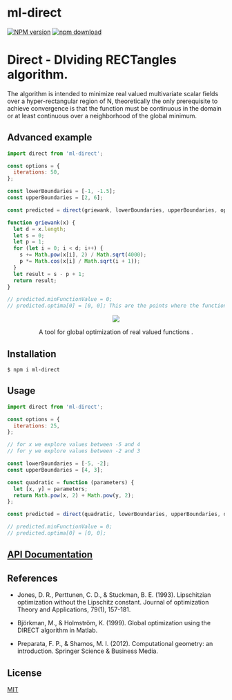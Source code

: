 # ml-direct

[![NPM version][npm-image]][npm-url]
[![npm download][download-image]][download-url]

# Direct - DIviding RECTangles algorithm.

The algorithm is intended to minimize real valued multivariate scalar fields over a hyper-rectangular region of N, theoretically the only prerequisite to achieve convergence is that the function must be continuous in the domain or at least continuous over a neighborhood of the global minimum.

## Advanced example

```js
import direct from 'ml-direct';

const options = {
  iterations: 50,
};

const lowerBoundaries = [-1, -1.5];
const upperBoundaries = [2, 6];

const predicted = direct(griewank, lowerBoundaries, upperBoundaries, options);

function griewank(x) {
  let d = x.length;
  let s = 0;
  let p = 1;
  for (let i = 0; i < d; i++) {
    s += Math.pow(x[i], 2) / Math.sqrt(4000);
    p *= Math.cos(x[i] / Math.sqrt(i + 1));
  }
  let result = s - p + 1;
  return result;
}

// predicted.minFunctionValue = 0;
// predicted.optima[0] = [0, 0]; This are the points where the function has minimum value
```

<p align="center">
  <img src="image/griewandContourplotDirect.png">
</p>

<p align="center">
  A tool for global optimization of real valued functions .
</p>

## Installation

`$ npm i ml-direct`

## Usage

```js
import direct from 'ml-direct';

const options = {
  iterations: 25,
};

// for x we explore values between -5 and 4
// for y we explore values between -2 and 3

const lowerBoundaries = [-5, -2];
const upperBoundaries = [4, 3];

const quadratic = function (parameters) {
  let [x, y] = parameters;
  return Math.pow(x, 2) + Math.pow(y, 2);
};

const predicted = direct(quadratic, lowerBoundaries, upperBoundaries, options);

// predicted.minFunctionValue = 0;
// predicted.optima[0] = [0, 0];
```

## [API Documentation](https://mljs.github.io/direct/)

## References

- Jones, D. R., Perttunen, C. D., & Stuckman, B. E. (1993). Lipschitzian optimization without the Lipschitz constant. Journal of optimization Theory and Applications, 79(1), 157-181.

- Björkman, M., & Holmström, K. (1999). Global optimization using the DIRECT algorithm in Matlab.

- Preparata, F. P., & Shamos, M. I. (2012). Computational geometry: an introduction. Springer Science & Business Media.

## License

[MIT](./LICENSE)

[npm-image]: https://img.shields.io/npm/v/direct.svg
[npm-url]: https://www.npmjs.com/package/direct
[ci-image]: https://github.com/mljs/direct/workflows/Node.js%20CI/badge.svg?branch=master
[ci-url]: https://github.com/mljs/direct/actions?query=workflow%3A%22Node.js+CI%22
[download-image]: https://img.shields.io/npm/dm/direct.svg
[download-url]: https://www.npmjs.com/package/direct
